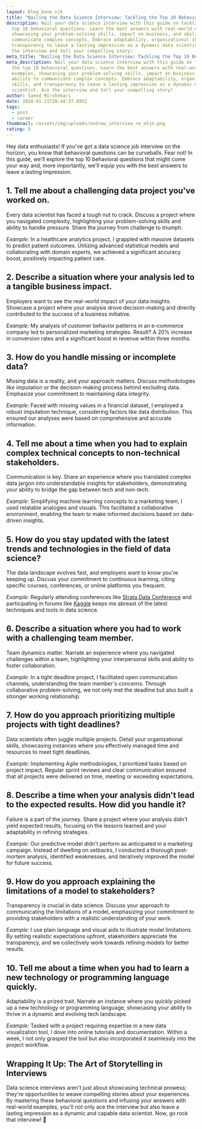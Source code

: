 ```yaml
---
layout: blog_base.njk
title: "Nailing the Data Science Interview: Tackling the Top 10 Behavioral Questions"
description: Nail your data science interview with this guide on tackling the
  top 10 behavioral questions. Learn the best answers with real-world examples,
  showcasing your problem-solving skills, impact on business, and ability to
  communicate complex concepts. Embrace adaptability, organizational skills, and
  transparency to leave a lasting impression as a dynamic data scientist. Ace
  the interview and tell your compelling story!
meta_title: "Nailing the Data Science Interview: Tackling the Top 10 Behavioral Questions"
meta_description: Nail your data science interview with this guide on tackling
  the top 10 behavioral questions. Learn the best answers with real-world
  examples, showcasing your problem-solving skills, impact on business, and
  ability to communicate complex concepts. Embrace adaptability, organizational
  skills, and transparency to leave a lasting impression as a dynamic data
  scientist. Ace the interview and tell your compelling story!
author: Saeed Mirshekari
date: 2024-01-21T20:44:37.895Z
tags:
  - post
  - career
thumbnail: /assets/img/uploads/undraw_interview_re_e5jn.png
rating: 5
---
```



Hey data enthusiasts! If you've got a data science job interview on the horizon, you know that behavioral questions can be curveballs. Fear not! In this guide, we'll explore the top 10 behavioral questions that might come your way and, more importantly, we'll equip you with the best answers to leave a lasting impression.

## 1. **Tell me about a challenging data project you've worked on.**
Every data scientist has faced a tough nut to crack. Discuss a project where you navigated complexity, highlighting your problem-solving skills and ability to handle pressure. Share the journey from challenge to triumph.

*Example:* In a healthcare analytics project, I grappled with massive datasets to predict patient outcomes. Utilizing advanced statistical models and collaborating with domain experts, we achieved a significant accuracy boost, positively impacting patient care.

## 2. **Describe a situation where your analysis led to a tangible business impact.**
Employers want to see the real-world impact of your data insights. Showcase a project where your analysis drove decision-making and directly contributed to the success of a business initiative.

*Example:* My analysis of customer behavior patterns in an e-commerce company led to personalized marketing strategies. Result? A 20% increase in conversion rates and a significant boost in revenue within three months.

## 3. **How do you handle missing or incomplete data?**
Missing data is a reality, and your approach matters. Discuss methodologies like imputation or the decision-making process behind excluding data. Emphasize your commitment to maintaining data integrity.

*Example:* Faced with missing values in a financial dataset, I employed a robust imputation technique, considering factors like data distribution. This ensured our analyses were based on comprehensive and accurate information.

## 4. **Tell me about a time when you had to explain complex technical concepts to non-technical stakeholders.**
Communication is key. Share an experience where you translated complex data jargon into understandable insights for stakeholders, demonstrating your ability to bridge the gap between tech and non-tech.

*Example:* Simplifying machine learning concepts to a marketing team, I used relatable analogies and visuals. This facilitated a collaborative environment, enabling the team to make informed decisions based on data-driven insights.

## 5. **How do you stay updated with the latest trends and technologies in the field of data science?**
The data landscape evolves fast, and employers want to know you're keeping up. Discuss your commitment to continuous learning, citing specific courses, conferences, or online platforms you frequent.

*Example:* Regularly attending conferences like [Strata Data Conference](https://conferences.oreilly.com/strata/) and participating in forums like [Kaggle](https://www.kaggle.com/) keeps me abreast of the latest techniques and tools in data science.

## 6. **Describe a situation where you had to work with a challenging team member.**
Team dynamics matter. Narrate an experience where you navigated challenges within a team, highlighting your interpersonal skills and ability to foster collaboration.

*Example:* In a tight deadline project, I facilitated open communication channels, understanding the team member's concerns. Through collaborative problem-solving, we not only met the deadline but also built a stronger working relationship.

## 7. **How do you approach prioritizing multiple projects with tight deadlines?**
Data scientists often juggle multiple projects. Detail your organizational skills, showcasing instances where you effectively managed time and resources to meet tight deadlines.

*Example:* Implementing Agile methodologies, I prioritized tasks based on project impact. Regular sprint reviews and clear communication ensured that all projects were delivered on time, meeting or exceeding expectations.

## 8. **Describe a time when your analysis didn't lead to the expected results. How did you handle it?**
Failure is a part of the journey. Share a project where your analysis didn't yield expected results, focusing on the lessons learned and your adaptability in refining strategies.

*Example:* Our predictive model didn't perform as anticipated in a marketing campaign. Instead of dwelling on setbacks, I conducted a thorough post-mortem analysis, identified weaknesses, and iteratively improved the model for future success.

## 9. **How do you approach explaining the limitations of a model to stakeholders?**
Transparency is crucial in data science. Discuss your approach to communicating the limitations of a model, emphasizing your commitment to providing stakeholders with a realistic understanding of your work.

*Example:* I use plain language and visual aids to illustrate model limitations. By setting realistic expectations upfront, stakeholders appreciate the transparency, and we collectively work towards refining models for better results.

## 10. **Tell me about a time when you had to learn a new technology or programming language quickly.**
Adaptability is a prized trait. Narrate an instance where you quickly picked up a new technology or programming language, showcasing your ability to thrive in a dynamic and evolving tech landscape.

*Example:* Tasked with a project requiring expertise in a new data visualization tool, I dove into online tutorials and documentation. Within a week, I not only grasped the tool but also incorporated it seamlessly into the project workflow.

## Wrapping It Up: The Art of Storytelling in Interviews

Data science interviews aren't just about showcasing technical prowess; they're opportunities to weave compelling stories about your experiences. By mastering these behavioral questions and infusing your answers with real-world examples, you'll not only ace the interview but also leave a lasting impression as a dynamic and capable data scientist. Now, go rock that interview! 🚀